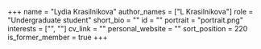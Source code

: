 +++
name = "Lydia Krasilnikova"
author_names = ["L Krasilnikova"]
role = "Undergraduate student"
short_bio = ""
id = ""
portrait = "portrait.png"
interests = ["", ""]
cv_link = ""
personal_website = ""
sort_position = 220
is_former_member = true
+++

